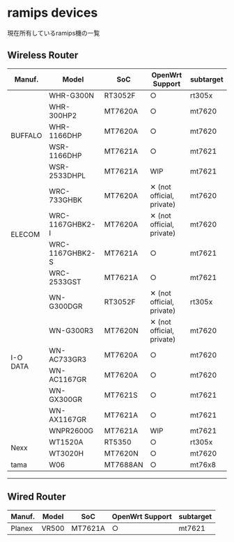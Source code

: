 # ramips devices
現在所有しているramips機の一覧

## Wireless Router

<table>
	<thead>
		<tr class="active">
			<th>Manuf.</th>
			<th>Model</th>
			<th>SoC</th>
			<th>OpenWrt Support</th>
			<th>subtarget</th>
		</tr>
	</thead>
	<tbody>
		<tr>
			<td rowspan="5">BUFFALO</td>
			<td>WHR-G300N</td>
			<td>RT3052F</td>
			<td>&#9675;</td>
			<td>rt305x</td>
		</tr>
		<tr>
			<td>WHR-300HP2</td>
			<td>MT7620A</td>
			<td>&#9675;</td>
			<td>mt7620</td>
		</tr>
		<tr>
			<td>WHR-1166DHP</td>
			<td>MT7620A</td>
			<td>&#9675;</td>
			<td>mt7620</td>
		</tr>
		<tr>
			<td>WSR-1166DHP</td>
			<td>MT7621A</td>
			<td>&#9675;</td>
			<td>mt7621</td>
		</tr>
		<tr>
			<td>WSR-2533DHPL</td>
			<td>MT7621A</td>
			<td>WIP</td>
			<td>mt7621</td>
		</tr>
		<tr>
			<td rowspan="4">ELECOM</td>
			<td>WRC-733GHBK</td>
			<td>MT7620A</td>
			<td>&#10005; (not official, private)</td>
			<td>mt7620</td>
		</tr>
		<tr>
			<td>WRC-1167GHBK2-I</td>
			<td>MT7620A</td>
			<td>&#10005; (not official, private)</td>
			<td>mt7620</td>
		</tr>
		<tr>
			<td>WRC-1167GHBK2-S</td>
			<td>MT7621A</td>
			<td>&#9675;</td>
			<td>mt7621</td>
		</tr>
		<tr>
			<td>WRC-2533GST</td>
			<td>MT7621A</td>
			<td>&#9675;</td>
			<td>mt7621</td>
		</tr>
		<tr>
			<td rowspan="7">I-O DATA</td>
			<td>WN-G300DGR</td>
			<td>RT3052F</td>
			<td>&#10005; (not official, private)</td>
			<td>rt305x</td>
		</tr>
		<tr>
			<td>WN-G300R3</td>
			<td>MT7620N</td>
			<td>&#10005; (not official, private)</td>
			<td>mt7620</td>
		</tr>
		<tr>
			<td>WN-AC733GR3</td>
			<td>MT7620A</td>
			<td>&#9675;</td>
			<td>mt7620</td>
		</tr>
		<tr>
			<td>WN-AC1167GR</td>
			<td>MT7620A</td>
			<td>&#9675;</td>
			<td>mt7620</td>
		</tr>
		<tr>
			<td>WN-GX300GR</td>
			<td>MT7621S</td>
			<td>&#9675;</td>
			<td>mt7621</td>
		</tr>
		<tr>
			<td>WN-AX1167GR</td>
			<td>MT7621A</td>
			<td>&#9675;</td>
			<td>mt7621</td>
		</tr>
		<tr>
			<td>WNPR2600G</td>
			<td>MT7621A</td>
			<td>WIP</td>
			<td>mt7621</td>
		</tr>
		<tr>
			<td rowspan="2">Nexx</td>
			<td>WT1520A</td>
			<td>RT5350</td>
			<td>&#9675;</td>
			<td>rt305x</td>
		</tr>
		<tr>
			<td>WT3020H</td>
			<td>MT7620N</td>
			<td>&#9675;</td>
			<td>mt7620</td>
		</tr>
		<tr>
			<td>tama</td>
			<td>W06</td>
			<td>MT7688AN</td>
			<td>&#9675;</td>
			<td>mt76x8</td>
		</tr>
	</tbody>
</table>

---

## Wired Router

<table>
	<thead>
		<tr class="active">
			<th>Manuf.</th>
			<th>Model</th>
			<th>SoC</th>
			<th>OpenWrt Support</th>
			<th>subtarget</th>
		</tr>
	</thead>
	<tbody>
		<tr>
			<td>Planex</td>
			<td>VR500</td>
			<td>MT7621A</td>
			<td>&#9675;</td>
			<td>mt7621</td>
		</tr>
	</tbody>
</table>